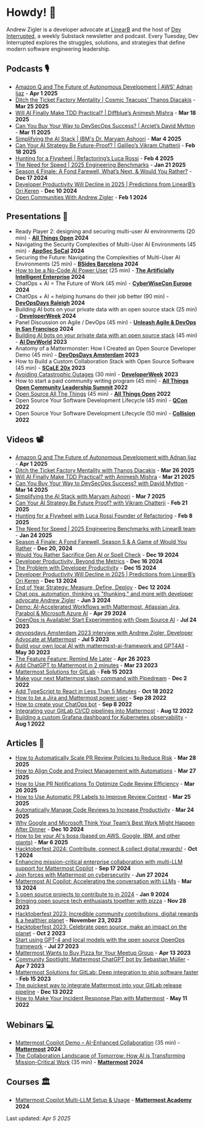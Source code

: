 # Howdy! 🍎

Andrew Zigler is a developer advocate at [LinearB](https://linearb.io/) and the host of [Dev Interrupted](https://devinterrupted.substack.com/), a weekly Substack newsletter and podcast. Every Tuesday, Dev Interrupted explores the struggles, solutions, and strategies that define modern software engineering leadership.

## Podcasts 🎙️

- [Amazon Q and The Future of Autonomous Development | AWS' Adnan Ijaz](https://devinterrupted.substack.com/p/amazon-q-and-the-future-of-autonomous) - **Apr 1 2025**
- [Ditch the Ticket Factory Mentality | Cosmic Teacups’ Thanos Diacakis](https://devinterrupted.substack.com/p/ditch-the-ticket-factory-mentality) - **Mar 25 2025**
- [Will AI Finally Make TDD Practical? | Diffblue’s Animesh Mishra](https://devinterrupted.substack.com/p/will-ai-finally-make-tdd-practical) - **Mar 18 2025**
- [Can You Buy Your Way to DevSecOps Success? | Arcjet’s David Mytton](https://devinterrupted.substack.com/p/can-you-buy-your-way-to-devsecops) - **Mar 11 2025**
- [Simplifying the AI Stack | IBM's Dr. Maryam Ashoori](https://devinterrupted.substack.com/p/simplifying-the-ai-stack-ibms-dr) - **Mar 4 2025**
- [Can Your AI Strategy Be Future-Proof? | Galileo’s Vikram Chatterji](https://devinterrupted.substack.com/p/can-your-ai-strategy-be-future-proof) - **Feb 18 2025**
- [Hunting for a Flywheel | Refactoring’s Luca Rossi](https://devinterrupted.substack.com/p/hunting-for-a-flywheel-refactorings) - **Feb 4 2025**
- [The Need for Speed | 2025 Engineering Benchmarks](https://devinterrupted.substack.com/p/the-need-for-speed-2025-engineering) - **Jan 21 2025**
- [Season 4 Finale: A Fond Farewell, What’s Next, & Would You Rather?](https://devinterrupted.substack.com/p/season-4-finale-a-fond-farewell-whats) - **Dec 17 2024**
- [Developer Productivity Will Decline in 2025 | Predictions from LinearB’s Ori Keren](https://devinterrupted.substack.com/p/developer-productivity-will-decline) - **Dec 10 2024**
- [Open Communities With Andrew Zigler](https://www.arresteddevops.com/open-communities/) - **Feb 1 2024**

## Presentations 📯

- Ready Player 2: designing and securing multi-user AI environments (20 min) - **[All Things Open](https://2024.allthingsopen.org/sessions/2-for-1-critical-conversation-consuming-open-source-software-securely-ready-player-2-designing-and-securing-multi-user-ai-environments) 2024**
- Navigating the Security Complexities of Multi-User AI Environments (45 min) - **[AppSec SoCal](https://planetcybersec.com/061224-conference/) 2024**
- Securing the Future: Navigating the Complexities of Multi-User AI Environments (25 min) - **[BSides Barcelona](https://bsides.barcelona/) 2024**
- [How to be a No-Code AI Power User](https://www.youtube.com/watch?v=RN8z6PD3wJ8) (25 min) - **[The Artificially Intelligent Enterprise](https://www.techstrongevents.com/the-artificially-intelligent-enterprise/home) 2024**
- ChatOps + AI = The Future of Work (45 min) - **[CyberWiseCon Europe](https://cyberwisecon.eu/#) 2024**
- ChatOps + AI = helping humans do their job better (90 min) - **[DevOpsDays Raleigh](https://devopsdays.org/events/2024-raleigh/program/andrew-zigler-workshop/) 2024**
- Building AI bots on your private data with an open source stack (25 min) - **[DeveloperWeek](https://www.developerweek.com/) 2024**
- Panel Discussion on Agile / DevOps (45 min) - **[Unleash Agile & DevOps in San Francisco](https://ace.atlassian.com/events/details/atlassian-san-francisco-bay-area-presents-unleash-agile-amp-devops-in-san-francisco/) 2024**
- [Building AI bots on your private data with an open source stack](https://www.youtube.com/watch?v=6dtMktLW5KI) (45 min) - **[AI DevWorld](https://aidevworld.com/) 2023**
- Anatomy of a Mattermonster: How I Created an Open Source Developer Demo (45 min) - **[DevOpsDays Amsterdam](https://devopsdays.org/events/2023-amsterdam/program/ws-andrew-zigler) 2023**
- How to Build a Custom Collaboration Stack with Open Source Software (45 min) - **[SCaLE 20x](https://www.socallinuxexpo.org/scale/20x/presentations/workshop-how-build-custom-collaboration-stack-open-source-software) 2023**
- [Avoiding Catastrophic Outages](https://www.youtube.com/watch?v=4mBYM1jQoz0) (30 min) - **[DeveloperWeek](https://sched.co/1HwgI) 2023**
- How to start a paid community writing program (45 min) - **[All Things Open Community Leadership Summit](https://2022.allthingsopen.org/events/community-leadership-summit/) 2022**
- [Open Source All The Things](https://www.youtube.com/watch?v=gPuWestSQJQ) (45 min) - **[All Things Open](https://2022.allthingsopen.org/sessions/open-source-all-the-things/) 2022**
- Open Source Your Software Development Lifecycle (45 min) - **[QCon](https://qconsf.com/presentation/oct2022/open-source-your-software-development-lifecycle) 2022**
- Open Source Your Software Development Lifecycle (50 min) - **[Collision](https://collisionconf.com/) 2022**

## Videos 📽️

- [Amazon Q and The Future of Autonomous Development with Adnan Ijaz](https://www.youtube.com/watch?v=Pp047wH6ltA) - **Apr 1 2025**
- [Ditch the Ticket Factory Mentality with Thanos Diacakis](https://www.youtube.com/watch?v=lKxozKpBa1U) - **Mar 26 2025**
- [Will AI Finally Make TDD Practical? with Animesh Mishra](https://www.youtube.com/watch?v=mnH28r8rRP8) - **Mar 21 2025**
- [Can You Buy Your Way to DevSecOps Success? with David Mytton](https://www.youtube.com/watch?v=dOSdXSdIXWY) - **Mar 14 2025**
- [Simplifying the AI Stack with Maryam Ashoori](https://www.youtube.com/watch?v=TI5nni3__xw) - **Mar 7 2025**
- [Can Your AI Strategy Be Future Proof? with Vikram Chatterji](https://www.youtube.com/watch?v=OOk9ViZSZaE) - **Feb 21 2025**
- [Hunting for a Flywheel with Luca Rossi Founder of Refactoring](https://www.youtube.com/watch?v=Yi0kwIr6SWU) - **Feb 8 2025**
- [The Need for Speed | 2025 Engineering Benchmarks with LinearB team](https://www.youtube.com/watch?v=5gi9MMqHE_o) - **Jan 24 2025**
- [Season 4 Finale: A Fond Farewell, Season 5 & A Game of Would You Rather](https://www.youtube.com/watch?v=tODizy8l7Pk) - **Dec 20, 2024**
- [Would You Rather Sacrifice Gen AI or Spell Check](https://www.youtube.com/shorts/Um81RnM-QQY) - **Dec 19 2024**
- [Developer Productivity, Beyond the Metrics](https://www.youtube.com/shorts/pMHgKuPUozQ) - **Dec 16 2024**
- [The Problem with Developer Productivity](https://www.youtube.com/shorts/bMCK23PR-tk) - **Dec 15 2024**
- [Developer Productivity Will Decline in 2025 | Predictions from LinearB’s Ori Keren](https://www.youtube.com/watch?v=Ipw_46L46nI) - **Dec 13 2024**
- [End of Year Strategy: Measure, Define, Deploy](https://www.youtube.com/shorts/Ub61lu6NAiM) - **Dec 12 2024**
- [Chat ops, automation, thinking vs "thunking," and more with developer advocate Andrew Zigler](https://www.youtube.com/watch?v=iyu6yAVenjg) - **Jun 3 2024**
- [Demo: AI-Accelerated Workflows with Mattermost, Atlassian Jira, Parabol & Microsoft Azure AI](https://www.youtube.com/watch?v=kDaZoGaQjIM) - **Apr 29 2024**
- [OpenOps is Available! Start Experimenting with Open Source AI](https://www.youtube.com/watch?v=20KSKBzZmik) - **Jul 24 2023**
- [devopsdays Amsterdam 2023 interview with Andrew Zigler, Developer Advocate at Mattermost](https://www.youtube.com/watch?v=C0Gv8567-oE) - **Jul 5 2023**
- [Build your own local AI with mattermost-ai-framework and GPT4All](https://www.youtube.com/watch?v=h7vHwVabPQc) - **May 30 2023**
- [The Feature Feature: Remind Me Later](https://www.youtube.com/watch?v=Fu2b49ca9W8) - **Apr 26 2023**
- [Add ChatGPT to Mattermost in 2 minutes](https://www.youtube.com/watch?v=Hx4Ex7YZZiA) - **Mar 23 2023**
- [Mattermost Solutions for GitLab](https://www.youtube.com/watch?v=cTIAfaGR7OU) - **Feb 15 2023**
- [Make your next Mattermost slash command with Pipedream](https://www.youtube.com/watch?v=QabKh5yF4-A) - **Dec 2 2022**
- [Add TypeScript to React in Less Than 5 Minutes](https://www.youtube.com/watch?v=12qzCOYLLoc) - **Oct 18 2022**
- [How to be a Jira and Mattermost power user](https://www.youtube.com/watch?v=W8pDtiiD9r0) - **Sep 28 2022**
- [How to create your ChatOps bot](https://www.youtube.com/watch?v=LdNnwPp1G6k) - **Sep 8 2022**
- [Integrating your GitLab CI/CD pipelines into Mattermost](https://www.youtube.com/watch?v=li2jaPziXTQ) - **Aug 12 2022**
- [Building a custom Grafana dashboard for Kubernetes observability](https://www.youtube.com/watch?v=iEMxDxujkAQ) - **Aug 1 2022**

## Articles 📝

- [How to Automatically Scale PR Review Policies to Reduce Risk](https://linearb.io/blog/pr-policy-setting) - **Mar 28 2025**
- [How to Align Code and Project Management with Automations](https://linearb.io/blog/pr-enrichment) - **Mar 27 2025**
- [How to Use PR Notifications To Optimize Code Review Efficiency](https://linearb.io/blog/pr-notifications) - **Mar 26 2025**
- [How to Use Automatic PR Labels to Improve Review Context](https://linearb.io/blog/pr-labeling) - **Mar 25 2025**
- [Automatically Manage Code Reviews to Increase Productivity](https://linearb.io/blog/find-code-experts) - **Mar 24 2025**
- [Why Google and Microsoft Think Your Team’s Best Work Might Happen After Dinner](https://linearb.io/blog/why-google-and-microsoft-think-your-team-s-best-work-might-happen-after-dinner) - **Dec 10 2024**
- [How to be your AI's boss (based on AWS, Google, IBM, and other giants)](https://devinterrupted.substack.com/p/how-to-be-your-ais-boss-based-on) - **Mar 6 2025**
- [Hacktoberfest 2024: Contribute, connect & collect digital rewards!](https://mattermost.com/blog/hacktoberfest-2024/) - **Oct 1 2024**
- [Enhancing mission-critical enterprise collaboration with multi-LLM support for Mattermost Copilot](https://mattermost.com/blog/mattermost-copilot-multi-llm-support/) - **Sep 17 2024**
- [Join forces with Mattermost on cybersecurity](https://mattermost.com/blog/join-forces-with-mattermost-on-cybersecurity/) - **Jun 27 2024**
- [Mattermost AI Copilot: Accelerating the conversation with LLMs](https://mattermost.com/blog/mattermost-ai-copilot-accelerating-the-conversation-with-llms/) - **Mar 13 2024**
- [5 open source projects to contribute to in 2024](https://mattermost.com/blog/5-open-source-projects-to-contribute-to-in-2024/) - **Jan 9 2024**
- [Bringing open source tech enthusiasts together with pizza](https://mattermost.com/blog/bringing-open-source-tech-enthusiasts-together-with-pizza/) - **Nov 28 2023**
- [Hacktoberfest 2023: Incredible community contributions, digital rewards & a healthier planet](https://mattermost.com/blog/hacktoberfest-2023-incredible-community-contributions-digital-rewards-a-healthier-planet/) - **November 23, 2023**
- [Hacktoberfest 2023: Celebrate open source, make an impact on the planet](https://mattermost.com/blog/mattermost-hacktoberfest-2023/) - **Oct 2 2023**
- [Start using GPT-4 and local models with the open source OpenOps framework](https://mattermost.com/blog/open-source-ai-framework/) - **Jul 27 2023**
- [Mattermost Wants to Buy Pizza for Your Meetup Group](https://mattermost.com/blog/mattermost-wants-to-buy-pizza-for-your-meetup-group/) - **Apr 13 2023**
- [Community Spotlight: Mattermost ChatGPT bot by Sebastian Müller](https://mattermost.com/blog/community-spotlight-mattermost-chatgpt-bot-by-sebastian-muller/) - **Apr 7 2023**
- [Mattermost Solutions for GitLab: Deep integration to ship software faster](https://mattermost.com/blog/mattermost-solutions-for-gitlab/) - **Feb 15 2023**
- [The quickest way to integrate Mattermost into your GitLab release pipeline](https://mattermost.com/blog/integrate-mattermost-into-gitlab-release-pipeline/) - **Dec 13 2022**
- [How to Make Your Incident Response Plan with Mattermost](https://mattermost.com/blog/how-to-make-your-incident-response-plan-with-mattermost/) - **May 11 2022**

## Webinars 💻

- [Mattermost Copilot Demo – AI-Enhanced Collaboration](https://mattermost.com/video/copilot-demo-ai-enhanced-collaboration/) (35 min) - **[Mattermost](https://mattermost.com/) 2024**
- [The Collaboration Landscape of Tomorrow: How AI is Transforming Mission-Critical Work](https://mattermost.com/video/ai-collaboration-landscape-of-tomorrow/) (35 min) - **[Mattermost](https://mattermost.com/) 2024**

## Courses 🏛️

- [Mattermost Copilot Multi-LLM Setup & Usage](https://academy.mattermost.com/p/new-mattermost-copilot-multi-llm-setup-usage) - **[Mattermost Academy](https://academy.mattermost.com/) 2024**

Last updated: *Apr 5 2025*
